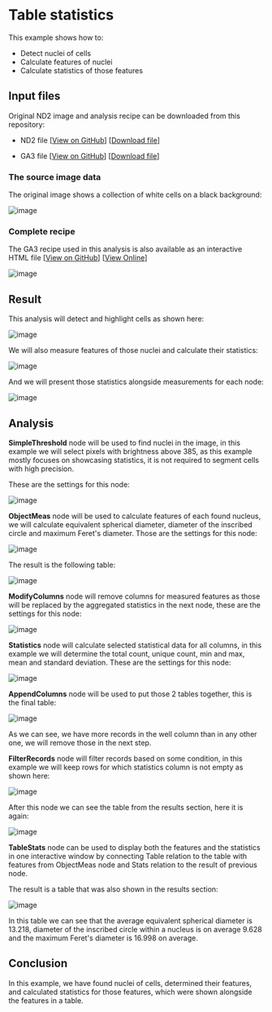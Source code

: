 # Table statistics

This example shows how to:

- Detect nuclei of cells
- Calculate features of nuclei
- Calculate statistics of those features

## Input files

Original ND2 image and analysis recipe can be downloaded from this repository:

- ND2 file [[View on GitHub](./GA3_Table_Stats_example.nd2)] [[Download file](https://laboratory-imaging.github.io/GA3-examples/NIS_v6.10/15-Table_Stats/GA3_Table_Stats_example.nd2)]

- GA3 file [[View on GitHub](./GA3_Table_Stats_example.ga3)] [[Download file](https://laboratory-imaging.github.io/GA3-examples/NIS_v6.10/15-Table_Stats/GA3_Table_Stats_example.ga3)]

### The source image data

The original image shows a collection of white cells on a black background:

![image](images/00_input_image.png "Image 1 - cells")

### Complete recipe

The GA3 recipe used in this analysis is also available as an interactive HTML file [[View on GitHub](./recipe.html)] [[View Online](https://laboratory-imaging.github.io/GA3-examples/NIS_v6.10/15-Table_Stats/recipe.html)]

![image](images/01_recipe.png "Image 2 - GA3 recipe")

## Result

This analysis will detect and highlight cells as shown here:

![image](images/02_result_image.png "Image 3 - result")

We will also measure features of those nuclei and calculate their statistics:

![image](images/03_result_table.png "Image 4 - result table")

And we will present those statistics alongside measurements for each node:

![image](images/04_result_table_2.png "Image 5 - result table 2")

## Analysis

**SimpleThreshold** node will be used to find nuclei in the image, in this example we will select pixels with brightness above 385, as this example mostly focuses on showcasing statistics, it is not required to segment cells with high precision.

These are the settings for this node:

![image](./images/10_threshold.png "Image 6 - Threshold settings")

**ObjectMeas** node will be used to calculate features of each found nucleus, we will calculate equivalent spherical diameter, diameter of the inscribed circle and maximum Feret's diameter. Those are the settings for this node:

![image](./images/11_object_meas_settings.png "Image 7 - Object measurements settings")

The result is the following table:

![image](./images/12_object_meas_result.png "Image 8 - Measured features")

**ModifyColumns** node will remove columns for measured features as those will be replaced by the aggregated statistics in the next node, these are the settings for this node:

![image](./images/13_modify_columns.png "Image 9 - ModifyColumn settings")

**Statistics** node will calculate selected statistical data for all columns, in this example we will determine the total count, unique count, min and max, mean and standard deviation. These are the settings for this node:

![image](./images/14_statistics.png "Image 10 - Statistics settings")

**AppendColumns** node will be used to put those 2 tables together, this is the final table:

![image](./images/15_append_result.png "Image 11 - Append result")

As we can see, we have more records in the well column than in any other one, we will remove those in the next step.

**FilterRecords** node will filter records based on some condition, in this example we will keep rows for which statistics column is not empty as shown here:

![image](./images/16_filter_records.png "Image 12 - FilterRecords node")

After this node we can see the table from the results section, here it is again:

![image](./images/03_result_table.png "Image 13 - result table")

**TableStats** node can be used to display both the features and the statistics in one interactive window by connecting Table relation to the table with features from ObjectMeas node and Stats relation to the result of previous node.

The result is a table that was also shown in the results section:

![image](./images/04_result_table_2.png "Image 14 - result table 2")

In this table we can see that the average equivalent spherical diameter is 13.218, diameter of the inscribed circle within a nucleus is on average 9.628 and the maximum Feret's diameter is 16.998 on average.

## Conclusion

In this example, we have found nuclei of cells, determined their features, and calculated statistics for those features, which were shown alongside the features in a table.

